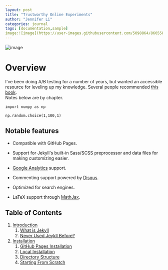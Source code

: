 ```yaml
---
layout: post
title: "Trustworthy Online Experiments"
author: "Jennifer Li"
categories: journal
tags: [documentation,sample]
image:![image](https://user-images.githubusercontent.com/5098864/86055882-84586600-ba2a-11ea-8a6f-c7320cf3844f.png)
---
```

![image](https://user-images.githubusercontent.com/5098864/86055882-84586600-ba2a-11ea-8a6f-c7320cf3844f.png)

# Overview

I've been doing A/B testing for a number of years, but wanted an accessible resource for leveling up my knowledge.  Several people recommended [this book](https://www.google.com/books/edition/Trustworthy_Online_Controlled_Experiment/TFjPDwAAQBAJ?hl=en&gbpv=1&printsec=frontcover).  
Notes below are by chapter.


```
import numpy as np

np.random.choice(1,100,1)
```

## Notable features

* Compatible with GitHub Pages.

* Support for Jekyll's built-in Sass/SCSS preprocessor and data files for making customizing easier.

* [Google Analytics](https://www.google.com/analytics/) support.

* Commenting support powered by [Disqus](https://disqus.com/).

* Optimized for search engines.

* LaTeX support through [MathJax](https://www.mathjax.org/).

## Table of Contents

1. [Introduction](#introduction)
   1. [What is Jekyll](#what-is-jekyll)
   2. [Never Used Jeykll Before?](#never-used-jekyll-before)
2. [Installation](#installation)
   1. [GitHub Pages Installation](#github-pages-installation)
   2. [Local Installation](#local-installation)
   3. [Directory Structure](#directory-structure)
   4. [Starting From Scratch](#starting-from-scratch)
